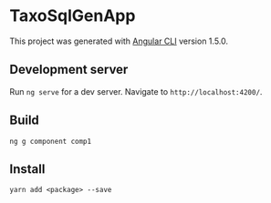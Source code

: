 # TaxoSqlGenApp

This project was generated with [Angular CLI](https://github.com/angular/angular-cli) version 1.5.0.

## Development server

Run `ng serve` for a dev server. Navigate to `http://localhost:4200/`. 

## Build

`ng g component comp1`

## Install

`yarn add <package> --save`

